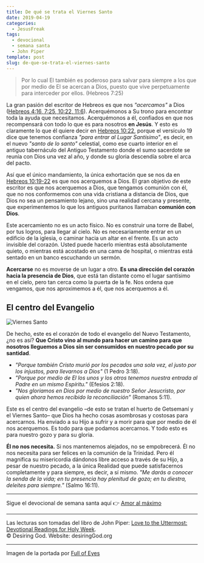 ```yaml
---
title: De qué se trata el Viernes Santo
date: 2019-04-19
categories:
  - JesusFreak
tags:
  - devocional
  - semana santa
  - John Piper
template: post
slug: de-que-se-trata-el-viernes-santo
---
```


> Por lo cual El también es poderoso para salvar para siempre a los que por medio de El se acercan a Dios, puesto que vive perpetuamente para interceder por ellos. (Hebreos 7:25)

La gran pasión del escritor de Hebreos es que nos _"acercamos"_ a Dios ([Hebreos 4:16, 7:25, 10:22, 11:6](https://www.biblegateway.com/passage/?search=Hebreos+4%3A16%2C+7%3A25%2C+10%3A22%2C+11%3A6&version=LBLA)). Acerquémonos a Su trono para encontrar toda la ayuda que necesitamos. Acerquémonos a él, confiados en que nos recompensará con todo lo que es para nosotros **en Jesús**. Y esto es claramente lo que él quiere decir en [Hebreos 10:22](https://www.biblegateway.com/passage/?search=Hebreos+10%3A19-22&version=LBLA), porque el versículo 19 dice que tenemos confianza _"para entrar al Lugar Santísimo"_, es decir, en el nuevo _"santo de lo santo"_ celestial, como ese cuarto interior en el antiguo tabernáculo del Antiguo Testamento donde el sumo sacerdote se reunía con Dios una vez al año, y donde su gloria descendía sobre el arca del pacto.

Así que el único mandamiento, la única exhortación que se nos da en [Hebreos 10:19-22](https://www.biblegateway.com/passage/?search=Hebreos+10%3A19-22&version=LBLA) es que nos acerquemos a Dios. El gran objetivo de este escritor es que nos acerquemos a Dios, que tengamos comunión con él, que no nos conformemos con una vida cristiana a distancia de Dios, que Dios no sea un pensamiento lejano, sino una realidad cercana y presente, que experimentemos lo que los antiguos puritanos llamaban **comunión con Dios**.

Este acercamiento no es un acto físico. No es construir una torre de Babel, por tus logros, para llegar al cielo. No es necesariamente entrar en un edificio de la iglesia, o caminar hacia un altar en el frente. Es un acto invisible del corazón. Usted puede hacerlo mientras está absolutamente quieto, o mientras está acostado en una cama de hospital, o mientras está sentado en un banco escuchando un sermón.

**Acercarse** no es moverse de un lugar a otro. **Es una dirección del corazón hacia la presencia de Dios**, que está tan distante como el lugar santísimo en el cielo, pero tan cerca como la puerta de la fe. Nos ordena que vengamos, que nos aproximemos a él, que nos acerquemos a él.

## El centro del Evangelio

![Viernes Santo](https://i.imgur.com/1DUDi4c.jpg)

De hecho, este es el corazón de todo el evangelio del Nuevo Testamento, ¿no es así? **Que Cristo vino al mundo para hacer un camino para que nosotros lleguemos a Dios sin ser consumidos en nuestro pecado por su santidad**.

- _"Porque también Cristo murió por los pecados una sola vez, el justo por los injustos, para llevarnos a Dios"_ (1 Pedro 3:18).
- _"Porque por medio de El los unos y los otros tenemos nuestra entrada al Padre en un mismo Espíritu."_ (Efesios 2:18).
- _"Nos gloriamos en Dios por medio de nuestro Señor Jesucristo, por quien ahora hemos recibido la reconciliación"_ (Romanos 5:11).

Este es el centro del evangelio –de esto se tratan el huerto de Getsemaní y el Viernes Santo– que Dios ha hecho cosas asombrosas y costosas para acercarnos. Ha enviado a su Hijo a sufrir y a morir para que por medio de él nos acerquemos. Es todo para que podamos acercarnos. Y todo esto es para nuestro gozo y para su gloria.

**Él no nos necesita.** Si nos mantenemos alejados, no se empobrecerá. Él no nos necesita para ser felices en la comunión de la Trinidad. Pero él magnifica su misericordia dándonos libre acceso a través de su Hijo, a pesar de nuestro pecado, a la única Realidad que puede satisfacernos completamente y para siempre, es decir, a sí mismo. _"Me darás a conocer la senda de la vida; en tu presencia hay plenitud de gozo; en tu diestra, deleites para siempre."_ (Salmo 16:11).

---

Sigue el devocional de semana santa aquí 👉 [Amor al máximo](/amor-al-maximo)

---

Las lecturas son tomadas del libro de John Piper: [Love to the Uttermost: Devotional Readings for Holy Week](https://www.desiringgod.org/books/love-to-the-uttermost).<br>
© Desiring God. Website: desiringGod.org

---

Imagen de la portada por [Full of Eyes](https://www.fullofeyes.com/project/hebrews-725/)
